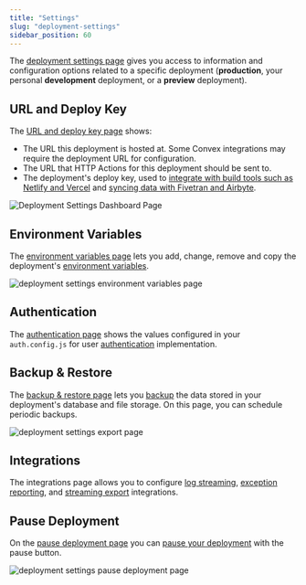 ```yaml
---
title: "Settings"
slug: "deployment-settings"
sidebar_position: 60
---
```


The [deployment settings page](https://dashboard.convex.dev/deployment/settings)
gives you access to information and configuration options related to a specific
deployment (**production**, your personal **development** deployment, or a
**preview** deployment).

## URL and Deploy Key

The [URL and deploy key page](https://dashboard.convex.dev/deployment/settings)
shows:

- The URL this deployment is hosted at. Some Convex integrations may require the
  deployment URL for configuration.
- The URL that HTTP Actions for this deployment should be sent to.
- The deployment's deploy key, used to
  [integrate with build tools such as Netlify and Vercel](/docs/production/hosting/hosting.mdx)
  and
  [syncing data with Fivetran and Airbyte](/docs/production/integrations/streaming-import-export.md).

![Deployment Settings Dashboard Page](/screenshots/deployment_settings.png)

## Environment Variables

The
[environment variables page](https://dashboard.convex.dev/deployment/settings/environment-variables)
lets you add, change, remove and copy the deployment's
[environment variables](/docs/production/environment-variables.mdx).

![deployment settings environment variables page](/screenshots/deployment_settings_env_vars.png)

## Authentication

The
[authentication page](https://dashboard.convex.dev/deployment/settings/authentication)
shows the values configured in your `auth.config.js` for user
[authentication](/docs/auth.mdx) implementation.

## Backup & Restore

The
[backup & restore page](https://dashboard.convex.dev/deployment/settings/backups)
lets you [backup](/docs/database/backup-restore.mdx) the data stored in your
deployment's database and file storage. On this page, you can schedule periodic
backups.

![deployment settings export page](/screenshots/backups.png)

## Integrations

The integrations page allows you to configure
[log streaming](/docs/production/integrations/integrations.mdx),
[exception reporting](/docs/production/integrations/integrations.mdx), and
[streaming export](/docs/production/integrations/streaming-import-export.md)
integrations.

## Pause Deployment

On the
[pause deployment page](https://dashboard.convex.dev/deployment/settings/pause-deployment)
you can [pause your deployment](/docs/production/pause-deployment.mdx) with the
pause button.

![deployment settings pause deployment page](/screenshots/deployment_settings_pause.png)
